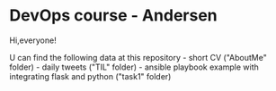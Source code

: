 <h1>DevOps course - Andersen</h1>
Hi,everyone! <p>
U can find the following data at this repository
- short CV ("AboutMe" folder)
- daily tweets ("TIL" folder)
- ansible playbook example with integrating flask and python ("task1" folder)

